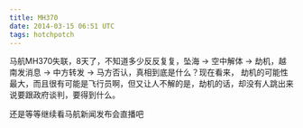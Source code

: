 ```yaml
---
title: MH370
date: 2014-03-15 06:51 UTC
tags: hotchpotch
---
```


马航MH370失联，8天了，不知道多少反反复复，坠海 -> 空中解体 -> 劫机，越南发消息 -> 中方转发 -> 马方否认，真相到底是什么？现在看来，
劫机的可能性最大，而且很有可能是飞行员啊，但又让人不解的是，劫机的话，却没有人跳出来说要跟政府谈判，要得到什么。

还是等等继续看马航新闻发布会直播吧
